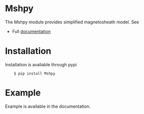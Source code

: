# Mshpy

The Mshpy module provides simplified magnetosheath model.
See
* Full [documentation](https://mshpy.readthedocs.io/en/latest/)

# Installation

Installation is avaliable through pypi

```
    $ pip install Mshpy
```

# Example
Example is available in the documentation.
